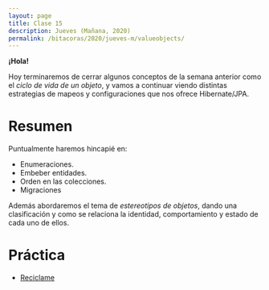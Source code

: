 ```yaml
---
layout: page
title: Clase 15
description: Jueves (Mañana, 2020)
permalink: /bitacoras/2020/jueves-m/valueobjects/
---
```


**¡Hola!**

Hoy terminaremos de cerrar algunos conceptos de la semana anterior como el _ciclo de vida de un objeto_, y vamos a continuar viendo distintas estrategias de mapeos y configuraciones que nos ofrece Hibernate/JPA.

# Resumen
Puntualmente haremos hincapié en:

- Enumeraciones.
- Embeber entidades.
- Orden en las colecciones. 
- Migraciones

Además abordaremos el tema de _estereotipos de objetos_, dando una clasificación y como se relaciona la identidad, comportamiento y estado de cada uno de ellos.


# Práctica
- [Reciclame](https://docs.google.com/document/d/1n0dyG2TKT8J7MOVWiAshQs0Vkk3sMR0VRpjglbenh1o/edit?usp=sharing)


